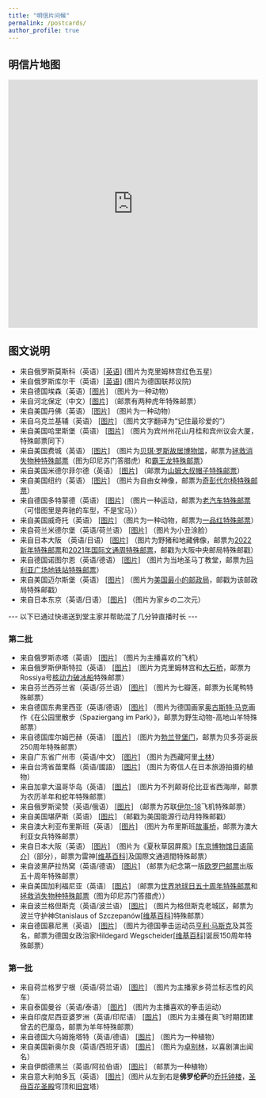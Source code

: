 ```yaml
---
title: "明信片问候"
permalink: /postcards/
author_profile: true
---
```


## 明信片地图

<iframe style="max-width: 100%" frameborder="no" border="0" marginwidth="0" marginheight="0" width="100%" height="500px" src="https://huolitangzhu.github.io/Postcards_Map/index.html"> </iframe>

## 图文说明

  * 来自俄罗斯莫斯科（英语）[[英语]](/images/postcards/Russia5.jpeg) (图片为克里姆林宫红色五星)
  * 来自俄罗斯库尔干（英语）[[英语]](/images/postcards/Russia4.jpeg) (图片为德国联邦议院)
  * 来自德国埃森（英语）[[图片]](/images/postcards/Germany7.jpg) （图片为一种动物）
  * 来自河北保定（中文）[[图片]](/images/postcards/ChinaBaoding.jpg) （邮票有两种虎年特殊邮票）
  * 来自美国丹佛（英语） [[图片]](/images/postcards/USA10.jpg) （图片为一种动物）
  * 来自乌克兰基辅（英语） [[图片]](/images/postcards/Ukraine1.jpg) （图片文字翻译为“记住最珍爱的”）
  * 来自美国哈里斯堡（英语） [[图片]](/images/postcards/USA9.jpg) （图片为宾州州花山月桂和宾州议会大厦，特殊邮票同下）
  * 来自美国费城（英语） [[图片]](/images/postcards/USA8.jpg) （图片为[贝琪·罗斯故居博物馆](https://baike.baidu.com/item/%E8%B4%9D%E7%90%AA%C2%B7%E7%BD%97%E6%96%AF%E6%95%85%E5%B1%85/24176216)，邮票为[拯救消失物种特殊邮票](https://www.fws.gov/news/blog/index.cfm/2018/3/5/Tiger-Stamp-Spotlight-Establishing-a-Tiger-Recovery-Clinic-in-Indonesia)（图为印尼苏门答腊虎）和[霸王龙特殊邮票](https://about.usps.com/newsroom/national-releases/2019/0829-fearsome-dinosaur-immortalized-on-forever-stamps.htm)）
  * 来自美国米德尔菲尔德（英语） [[图片]](/images/postcards/USA7.jpg) （邮票为[山姆大叔帽子特殊邮票](https://store.usps.com/store/product/buy-stamps/2017-uncle-sams-hat-stamps-S_119704)）
  * 来自美国纽约（英语） [[图片]](/images/postcards/USA6.jpg) （图片为自由女神像，邮票为[奇彭代尔椅特殊邮票](https://about.usps.com/postal-bulletin/2013/pb22379/html/info_009.htm)）
  * 来自德国多特蒙德（英语） [[图片]](/images/postcards/Germany6.jpg) （图片一种运动，邮票为[老汽车特殊邮票](https://shop.deutschepost.de/historische-nutzfahrzeuge-bergmann-gaggenau-1906-briefmarke-zu-0-95-plus-0-45-eur-10er-bogen)（可惜图里是奔驰的车型，不是宝马））
  * 来自美国威奇托（英语） [[图片]](/images/postcards/USA5.jpg) （图片为一种动物，邮票为[一品红特殊邮票](https://store.usps.com/store/product/buy-stamps/global-poinsettia-stamps-S_565904)）
  * 来自荷兰米德尔堡（英语/荷兰语） [[图片]](/images/postcards/Holland2.jpg) （图片为小丑涂脸）
  * 来自日本大阪 （英语/日语） [[图片]](/images/postcards/Japan3.jpg) （图片为野猪和地藏佛像，邮票为[2022新年特殊邮票](https://www.post.japanpost.jp/kitte/collection/archive/2021/1101_01/)和[2021年国际文通周特殊邮票](https://www.post.japanpost.jp/kitte/collection/archive/2021/1008_01/)，邮戳为大阪中央邮局特殊邮戳）
  * 来自德国诺图尔恩（英语/德语） [[图片]](/images/postcards/Germany5.jpg) （图片为当地圣马丁教堂，邮票为[玛利亚广场地铁站特殊邮票](https://shop.deutschepost.de/marienplatz-muenchen-briefmarke-zu-0-95-eur-10er-bogen)）
  * 来自美国迈尔斯堡（英语） [[图片]](/images/postcards/USA4.jpg) （图片为[美国最小的邮政局](https://facts.usps.com/smallest-post-office/)，邮戳为该邮政局特殊邮戳）
  * 来自日本东京（英语/日语） [[图片]](/images/postcards/Japan2.jpg) （图片为家乡の二次元）

--- 以下已通过快递送到堂主家并帮助混了几分钟直播时长 ---

### 第二批

  * 来自俄罗斯赤塔（英语） [[图片]](/images/postcards/Russia3.jpg) （图片为主播喜欢的飞机）
  * 来自俄罗斯伊斯特拉（英语） [[图片]](/images/postcards/Russia2.jpg) （图片为克里姆林宫和[大石桥](https://izi.travel/sv/4550-da-shi-qiao/zh)，邮票为Rossiya号[核动力破冰船](https://baike.baidu.com/item/%E6%A0%B8%E5%8A%A8%E5%8A%9B%E7%A0%B4%E5%86%B0%E8%88%B9/7704640)特殊邮票）
  * 来自芬兰西芬兰省（英语/芬兰语） [[图片]](/images/postcards/Finland.jpg) （图片为七瓣莲，邮票为长尾鸭特殊邮票）
  * 来自德国东弗里西亚（英语/德语） [[图片]](/images/postcards/Germany4.jpg) （图片为德国画家[奥古斯特·马克](https://baike.baidu.com/item/%E5%A5%A5%E5%8F%A4%E6%96%AF%E7%89%B9%C2%B7%E9%A9%AC%E5%85%8B/382206)画作《在公园里散步（Spaziergang im Park）》，邮票为野生动物-高地山羊特殊邮票）
  * 来自德国库尔姆巴赫（英语） [[图片]](/images/postcards/Germany3.jpg) （图片为[勃兰登堡门](https://baike.baidu.com/item/%E5%8B%83%E5%85%B0%E7%99%BB%E5%A0%A1%E9%97%A8/1513297)，邮票为贝多芬诞辰250周年特殊邮票）
  * 来自广东省广州市（英语/中文） [[图片]](/images/postcards/Guangzhou.jpg) （图片为西藏阿里[土林](https://baike.baidu.com/item/%E9%98%BF%E9%87%8C%E5%9C%9F%E6%9E%97/8989200)）
  * 来自台湾省苗栗縣（英语/國語） [[图片]](/images/postcards/Taiwan.jpg) （图片为寄信人在日本旅游拍摄的植物）
  * 来自加拿大温哥华岛（英语） [[图片]](/images/postcards/Canada.jpg) （图片为不列颠哥伦比亚省西海岸，邮票为农历羊年和蛇年特殊邮票）
  * 来自俄罗斯梁赞（英语/俄语） [[图片]](/images/postcards/Russia.jpg) （邮票为苏联[伊尔-18](https://baike.baidu.com/item/%E4%BC%8A%E5%B0%94-18%E5%AE%A2%E6%9C%BA/17616190)飞机特殊邮票）
  * 来自美国堪萨斯（英语） [[图片]](/images/postcards/USA3.jpg) （邮戳为美国能源行动月特殊邮戳）
  * 来自澳大利亚布里斯班（英语） [[图片]](/images/postcards/Australia.jpg) （图片为布里斯班[故事桥](https://baike.baidu.com/item/%E6%95%85%E4%BA%8B%E6%A1%A5/9865031)，邮票为澳大利亚女兵特殊邮票）
  * 来自日本大阪（英语） [[图片]](/images/postcards/Japan.jpg) （图片为《夏秋草図屏風》[[东京博物馆日语简介]](https://www.tnm.jp/modules/rblog/index.php/1/2013/09/15/%E5%A4%8F%E7%A7%8B%E8%8D%89%E5%9B%B3%E5%B1%8F%E9%A2%A8%E8%A6%8B%E3%81%A9%E3%81%93%E3%82%8D/)（部分），邮票为雷神[[维基百科]](https://zh.wikipedia.org/wiki/%E9%9B%B7%E7%A5%9E_(%E6%97%A5%E6%9C%AC))及国際文通週間特殊邮票）
  * 来自波黑萨拉热窝（英语/德语） [[图片]](/images/postcards/BiH.jpg) （邮票为纪念第一版[欧罗巴邮票](https://baike.baidu.com/item/%E6%AC%A7%E7%BD%97%E5%B7%B4%E9%82%AE%E7%A5%A8/1845701)出版五十周年特殊邮票）
  * 来自美国加利福尼亚（英语） [[图片]](/images/postcards/USA2.jpg) （邮票为[世界地球日五十周年特殊邮票](https://store.usps.com/store/product/buy-stamps/earth-day-stamps-S_682604)和[拯救消失物种特殊邮票](https://www.fws.gov/news/blog/index.cfm/2018/3/5/Tiger-Stamp-Spotlight-Establishing-a-Tiger-Recovery-Clinic-in-Indonesia)（图为印尼苏门答腊虎））
  * 来自波兰格但斯克（英语/波兰语） [[图片]](/images/postcards/Poland.jpg) （图片为格但斯克老城区，邮票为波兰守护神Stanislaus of Szczepanów[[维基百科]](https://en.wikipedia.org/wiki/Stanislaus_of_Szczepan%C3%B3w)特殊邮票）
  * 来自德国慕尼黑（英语） [[图片]](/images/postcards/Germany2.jpg) （图片为德国拳击运动员[亨利·马斯克](https://baike.baidu.com/item/%E4%BA%A8%E5%88%A9%C2%B7%E9%A9%AC%E6%96%AF%E5%85%8B/9095594)及其签名，邮票为德国女政治家Hildegard Wegscheider[[维基百科]](https://de.wikipedia.org/wiki/Hildegard_Wegscheider)诞辰150周年特殊邮票）

### 第一批

  * 来自荷兰格罗宁根（英语/荷兰语） [[图片]](/images/postcards/Holland.png) （图片为主播家乡荷兰标志性的风车）
  * 来自泰国曼谷（英语/泰语） [[图片]](/images/postcards/Thailand.png) （图片为主播喜欢的拳击运动）
  * 来自印度尼西亚婆罗洲（英语/印尼语） [[图片]](/images/postcards/Indonesia.png) （图片为主播在奥飞时期团建曾去的巴厘岛，邮票为羊年特殊邮票）
  * 来自德国大乌姆施塔特（英语/德语） [[图片]](/images/postcards/Germany.jpg) （图片为一种植物）
  * 来自美国新奥尔良（英语/西班牙语） [[图片]](/images/postcards/USA.jpg) （图片为[卓别林](https://baike.baidu.com/item/%E6%9F%A5%E7%90%86%C2%B7%E5%8D%93%E5%88%AB%E6%9E%97/269676)，以喜剧演出闻名）
  * 来自伊朗德黑兰（英语/阿拉伯语） [[图片]](/images/postcards/Iran.jpg) （邮票为一种植物）
  * 来自意大利帕多瓦（英语） [[图片]](/images/postcards/Italy.jpg)（图片从左到右是**佛罗伦萨**的[乔托钟楼](https://baike.baidu.com/item/%E4%BD%9B%E7%BD%97%E4%BC%A6%E8%90%A8%E4%B8%BB%E6%95%99%E5%A0%82%E7%9A%84%E4%B9%94%E6%89%98%E9%92%9F%E6%A5%BC/6193995)，[圣母百花圣殿](https://baike.baidu.com/item/%E8%8A%B1%E4%B9%8B%E5%9C%A3%E6%AF%8D%E5%A4%A7%E6%95%99%E5%A0%82/8723201)穹顶和[旧宫](https://www.virtualuffizi.com/zh/%E6%97%A7%E5%AE%AB.html)塔）
